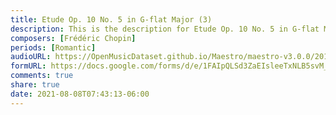 ```yaml
---
title: Etude Op. 10 No. 5 in G-flat Major (3)
description: This is the description for Etude Op. 10 No. 5 in G-flat Major by Frédéric Chopin
composers: [Frédéric Chopin]
periods: [Romantic]
audioURL: https://OpenMusicDataset.github.io/Maestro/maestro-v3.0.0/2017/MIDI-Unprocessed_062_PIANO062_MID--AUDIO-split_07-07-17_Piano-e_2-07_wav--3.midi
formURL: https://docs.google.com/forms/d/e/1FAIpQLSd3ZaEIsleeTxNLB5svM_E5wZp2U7_nDrE3GCSQft5OLAc8wQ/viewform
comments: true
share: true
date: 2021-08-08T07:43:13-06:00
---
```

